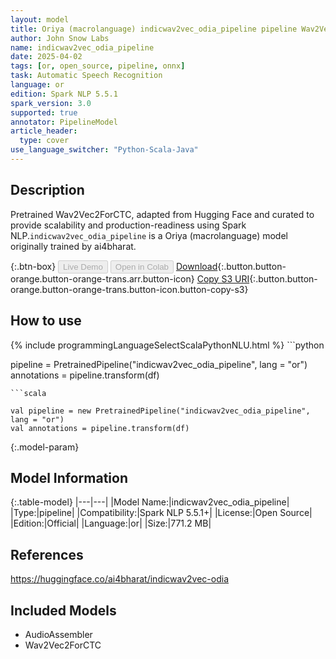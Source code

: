 ```yaml
---
layout: model
title: Oriya (macrolanguage) indicwav2vec_odia_pipeline pipeline Wav2Vec2ForCTC from ai4bharat
author: John Snow Labs
name: indicwav2vec_odia_pipeline
date: 2025-04-02
tags: [or, open_source, pipeline, onnx]
task: Automatic Speech Recognition
language: or
edition: Spark NLP 5.5.1
spark_version: 3.0
supported: true
annotator: PipelineModel
article_header:
  type: cover
use_language_switcher: "Python-Scala-Java"
---
```


## Description

Pretrained Wav2Vec2ForCTC, adapted from Hugging Face and curated to provide scalability and production-readiness using Spark NLP.`indicwav2vec_odia_pipeline` is a Oriya (macrolanguage) model originally trained by ai4bharat.

{:.btn-box}
<button class="button button-orange" disabled>Live Demo</button>
<button class="button button-orange" disabled>Open in Colab</button>
[Download](https://s3.amazonaws.com/auxdata.johnsnowlabs.com/public/models/indicwav2vec_odia_pipeline_or_5.5.1_3.0_1743591484391.zip){:.button.button-orange.button-orange-trans.arr.button-icon}
[Copy S3 URI](s3://auxdata.johnsnowlabs.com/public/models/indicwav2vec_odia_pipeline_or_5.5.1_3.0_1743591484391.zip){:.button.button-orange.button-orange-trans.button-icon.button-copy-s3}

## How to use



<div class="tabs-box" markdown="1">
{% include programmingLanguageSelectScalaPythonNLU.html %}
```python

pipeline = PretrainedPipeline("indicwav2vec_odia_pipeline", lang = "or")
annotations =  pipeline.transform(df)   

```
```scala

val pipeline = new PretrainedPipeline("indicwav2vec_odia_pipeline", lang = "or")
val annotations = pipeline.transform(df)

```
</div>

{:.model-param}
## Model Information

{:.table-model}
|---|---|
|Model Name:|indicwav2vec_odia_pipeline|
|Type:|pipeline|
|Compatibility:|Spark NLP 5.5.1+|
|License:|Open Source|
|Edition:|Official|
|Language:|or|
|Size:|771.2 MB|

## References

https://huggingface.co/ai4bharat/indicwav2vec-odia

## Included Models

- AudioAssembler
- Wav2Vec2ForCTC